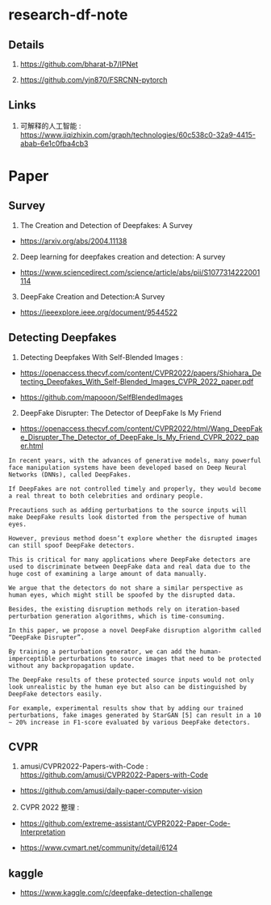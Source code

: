 # research-df-note


## Details

1. https://github.com/bharat-b7/IPNet

2. https://github.com/yjn870/FSRCNN-pytorch

## Links

1. 可解释的人工智能 : https://www.jiqizhixin.com/graph/technologies/60c538c0-32a9-4415-abab-6e1c0fba4cb3


# Paper

## Survey

1. The Creation and Detection of Deepfakes: A Survey

- https://arxiv.org/abs/2004.11138

2. Deep learning for deepfakes creation and detection: A survey

- https://www.sciencedirect.com/science/article/abs/pii/S1077314222001114

3. DeepFake Creation and Detection:A Survey

- https://ieeexplore.ieee.org/document/9544522


## Detecting Deepfakes

1. Detecting Deepfakes With Self-Blended Images :

- https://openaccess.thecvf.com/content/CVPR2022/papers/Shiohara_Detecting_Deepfakes_With_Self-Blended_Images_CVPR_2022_paper.pdf

- https://github.com/mapooon/SelfBlendedImages

2. DeepFake Disrupter: The Detector of DeepFake Is My Friend

- https://openaccess.thecvf.com/content/CVPR2022/html/Wang_DeepFake_Disrupter_The_Detector_of_DeepFake_Is_My_Friend_CVPR_2022_paper.html

```
In recent years, with the advances of generative models, many powerful face manipulation systems have been developed based on Deep Neural Networks (DNNs), called DeepFakes.

If DeepFakes are not controlled timely and properly, they would become a real threat to both celebrities and ordinary people.

Precautions such as adding perturbations to the source inputs will make DeepFake results look distorted from the perspective of human eyes.

However, previous method doesn’t explore whether the disrupted images can still spoof DeepFake detectors.

This is critical for many applications where DeepFake detectors are used to discriminate between DeepFake data and real data due to the huge cost of examining a large amount of data manually.

We argue that the detectors do not share a similar perspective as human eyes, which might still be spoofed by the disrupted data. 

Besides, the existing disruption methods rely on iteration-based perturbation generation algorithms, which is time-consuming.

In this paper, we propose a novel DeepFake disruption algorithm called “DeepFake Disrupter”. 

By training a perturbation generator, we can add the human-imperceptible perturbations to source images that need to be protected without any backpropagation update.

The DeepFake results of these protected source inputs would not only look unrealistic by the human eye but also can be distinguished by DeepFake detectors easily. 

For example, experimental results show that by adding our trained perturbations, fake images generated by StarGAN [5] can result in a 10 ∼ 20% increase in F1-score evaluated by various DeepFake detectors.

```




## CVPR

1. amusi/CVPR2022-Papers-with-Code : https://github.com/amusi/CVPR2022-Papers-with-Code

- https://github.com/amusi/daily-paper-computer-vision

2. CVPR 2022 整理 : 

- https://github.com/extreme-assistant/CVPR2022-Paper-Code-Interpretation

- https://www.cvmart.net/community/detail/6124


## kaggle

- https://www.kaggle.com/c/deepfake-detection-challenge
